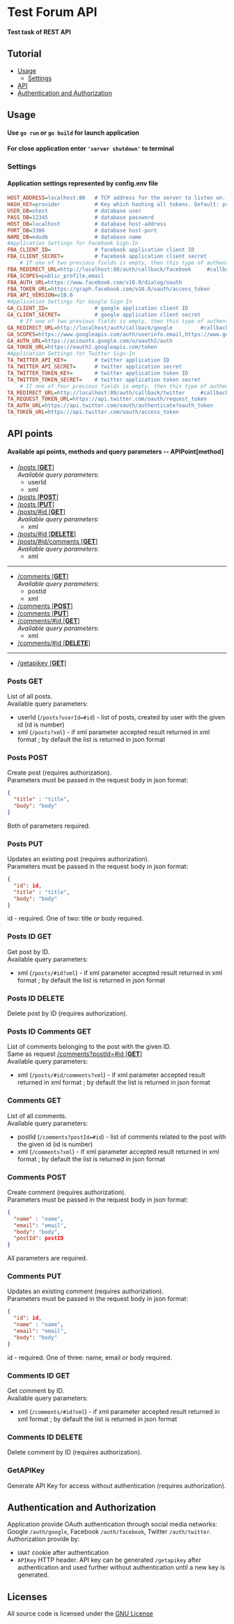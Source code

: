 # **Test Forum API**
#### Test task of REST API

## **Tutorial**

- [Usage](#usage)
  - [Settings](#settings)
- [API](#api-points)
- [Authentication and Authorization](#authentication-and-authorization)

## **Usage**
#### Use ```go run``` or ```go build``` for launch application
#### For close application enter ```'server shutdown'``` to terminal

### **Settings**
#### Application settings represented by config.env file
```ini
HOST_ADDRESS=localhost:80   # TCP address for the server to listen on. Default: localhost:80
HASH_KEY=provider           # Key which hashing all tokens. Default: provider
USER_DB=utest               # database user
PASS_DB=12345               # database password
HOST_DB=localhost           # database host-address
PORT_DB=3306                # database host-port
NAME_DB=edudb               # database name
#Application Settings for Facebook Sign-In
FBA_CLIENT_ID=              # facebook application client ID
FBA_CLIENT_SECRET=          # facebook application client secret
    # If one of two previous fields is empty, then this type of authentication is not available 
FBA_REDIRECT_URL=http://localhost:80/auth/callback/facebook     #callbackURL
FBA_SCOPES=public_profile,email
FBA_AUTH_URL=https://www.facebook.com/v10.0/dialog/oauth
FBA_TOKEN_URL=https://graph.facebook.com/v10.0/oauth/access_token
FBA_API_VERSION=v10.0
#Application Settings for Google Sign-In
GA_CLIENT_ID=               # google application client ID
GA_CLIENT_SECRET=           # google application client secret
    # If one of two previous fields is empty, then this type of authentication is not available 
GA_REDIRECT_URL=http://localhost/auth/callback/google         #callbackURL
GA_SCOPES=https://www.googleapis.com/auth/userinfo.email,https://www.googleapis.com/auth/userinfo.profile,openid
GA_AUTH_URL=https://accounts.google.com/o/oauth2/auth
GA_TOKEN_URL=https://oauth2.googleapis.com/token
#Application Settings for Twitter Sign-In
TA_TWITTER_API_KEY=         # twitter application ID
TA_TWITTER_API_SECRET=      # twitter application secret
TA_TWITTER_TOKEN_KEY=       # twitter application token ID
TA_TWITTER_TOKEN_SECRET=    # twitter application token secret
    # If one of four previous fields is empty, then this type of authentication is not available 
TA_REDIRECT_URL=http://localhost:80/auth/callback/twitter     #callbackURL
TA_REQUEST_TOKEN_URL=https://api.twitter.com/oauth/request_token
TA_AUTH_URL=https://api.twitter.com/oauth/authenticate?oauth_token
TA_TOKEN_URL=https://api.twitter.com/oauth/access_token
```

## **API points**
#### Available api points, methods and query parameters -- APIPoint[method]
* [/posts [**GET**]](#posts-get)  
  _Available query parameters_:
  * userId
  * xml
* [/posts [**POST**]](#posts-post)
* [/posts [**PUT**] ](#posts-put)
* [/posts/#id [**GET**]](#posts-id-get)  
  _Available query parameters_:  
  * xml
* [/posts/#id [**DELETE**]](#posts-id-delete)
* [/posts/#id/comments [**GET**]](#posts-id-comments-get)  
  _Available query parameters_:  
  * xml
______________________________
* [/comments [**GET**]](#comments-get)  
  _Available query parameters_:
  * postId
  * xml
* [/comments [**POST**]](#comments-post)
* [/comments [**PUT**]](#comments-put)
* [/comments/#id [**GET**]](#comments-id-get)  
  _Available query parameters_:  
  * xml
* [/comments/#id [**DELETE**]](#comments-id-delete)
_______________________
* [/getapikey [**GET**]](#getapikey)  

### **Posts GET**
  List of all posts.   
  Available query parameters:  
  * userId (`/posts?userId=#id`) - list of posts, created by user with the given id (id is number)
  * xml (`/posts?xml`) - if xml parameter accepted result returned in xml format ; by default the list is returned in json format
### **Posts POST**
  Create post (requires authorization).  
  Parameters must be passed in the request body in json format:   
  ```json
  {
    "title" : "title",    
    "body": "body"
  }
  ```
  Both of parameters required.
### **Posts PUT**
  Updates an existing post (requires authorization).   
  Parameters must be passed in the request body in json format:   
  ```json
  {
    "id": id,   
    "title" : "title",
    "body": "body"
  }
  ```
  id - required. One of two: title or body required.
### **Posts ID GET**
  Get post by ID.   
  Available query parameters:    
  * xml (`/posts/#id?xml`) - if xml parameter accepted result returned in xml format ; by default the list is returned in json format
### **Posts ID DELETE**
  Delete post by ID (requires authorization).
### **Posts ID Comments GET**
  List of comments belonging to the post with the given ID.   
  Same as request [/comments?postId=#id [**GET**]](#comments-get)    
  Available query parameters:    
  * xml (`/posts/#id/comments?xml`) - if xml parameter accepted result returned in xml format ; by default the list is returned in json format
### **Comments GET**
  List of all comments.   
  Available query parameters:  
  * postId (`/comments?postId=#id`) - list of comments related to the post with the given id (id is number)
  * xml (`/comments?xml`) - if xml parameter accepted result returned in xml format ; by default the list is returned in json format
### **Comments POST**
  Create comment (requires authorization).  
  Parameters must be passed in the request body in json format:   
  ```json
  {
    "name" : "name",    
    "email": "email",
    "body": "body",
    "postId": postID
  }
  ```
  All parameters are required.
### **Comments PUT**
  Updates an existing comment (requires authorization).   
  Parameters must be passed in the request body in json format:   
  ```json
  {
    "id": id,   
    "name" : "name",
    "email": "email",
    "body": "body"
  }
  ```
  id - required. One of three: name, email or body required.
### **Comments ID GET**
  Get comment by ID.   
  Available query parameters:    
  * xml (`/comments/#id?xml`) - if xml parameter accepted result returned in xml format ; by default the list is returned in json format
### **Comments ID DELETE**
  Delete comment by ID (requires authorization).
### **GetAPIKey**
  Generate API Key for access without authentication (requires authorization). 
## **Authentication and Authorization**
  Application provide OAuth authentication through social media networks: Google `/auth/google`, Facebook `/auth/facebook`, Twitter `/auth/twitter`.  
  Authorization provide by:
  * `UAAT` cookie after authentication
  * `APIKey` HTTP header. API key can be generated `/getapikey` after authentication and used further without authentication until a new key is generated.
## **Licenses**
All source code is licensed under the [GNU License](https://github.com/ramesses-edu/nx_trainee_forum/blob/main/LICENSE)
